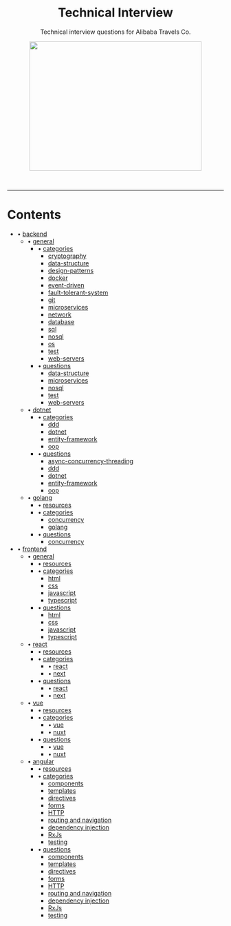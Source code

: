 <h1 align="center">
    Technical Interview
</h1>

<p align="center">
    Technical interview questions for Alibaba Travels Co.
</p>

<p align="center">
    <img src="./interview.png" width="400" height="300" />
</p>

</br>

---

# Contents

- • [backend](./backend)
    - • [general](./backend/general)
        - • [categories](./backend/general/categories)
            -  [cryptography](./backend/general/categories/cryptography.md)
            -  [data-structure](./backend/general/categories/data-structure.md)
            -  [design-patterns](./backend/general/categories/design-patterns.md)
            -  [docker](./backend/general/categories/docker.md)
            -  [event-driven](./backend/general/categories/event-driven.md)
            -  [fault-tolerant-system](./backend/general/categories/fault-tolerant-system.md)
            -  [git](./backend/general/categories/git.md)
            -  [microservices](./backend/general/categories/microservices.md)
            -  [network](./backend/general/categories/network.md)
            -  [database](./backend/general/categories/database.md)
            -  [sql](./backend/general/categories/sql.md)
            -  [nosql](./backend/general/categories/nosql.md)
            -  [os](./backend/general/categories/os.md)
            -  [test](./backend/general/categories/test.md)
            -  [web-servers](./backend/general/categories/web-servers.md)
        - • [questions](./backend/general/questions)
            - [data-structure](./backend/general/questions/data-structure.md)
            - [microservices](./backend/general/questions/microservices.md)
            - [nosql](./backend/general/questions/nosql.md)
            - [test](./backend/general/questions/test.md)
            - [web-servers](./backend/general/questions/web-servers.md)
    - • [dotnet](./backend/dotnet)
        - • [categories](./backend/dotnet/categories)
            - [ddd](./backend/dotnet/categories/ddd.md)
            - [dotnet](./backend/dotnet/categories/dotnet.md)
            - [entity-framework](./backend/dotnet/categories/entity-framework.md)
            - [oop](./backend/dotnet/categories/oop.md)
        - • [questions](./backend/dotnet/questions)
            - [async-concurrency-threading](./backend/dotnet/questions/async-concurrency-threading.md)
            - [ddd](./backend/dotnet/questions/ddd.md)
            - [dotnet](./backend/dotnet/questions/dotnet.md)
            - [entity-framework](./backend/dotnet/questions/entity-framework.md)
            - [oop](./backend/dotnet/questions/oop.md)
    - • [golang](./backend/golang)
        - • [resources](./backend/golang/resources.md)
        - • [categories](./backend/golang/categories)
            - [concurrency](./backend/golang/categories/concurrency.md)
            - [golang](./backend/golang/categories/golang.md)
        - • [questions](./backend/golang/questions)
            - [concurrency](./backend/golang/questions/concurrency.md)
- • [frontend](./frontend)
    - • [general](./frontend/general)
        - • [resources](./frontend/general/resources.md)
        - • [categories](./frontend/general/categories)
            - [html](./frontend/general/categories/html.md)
            - [css](./frontend/general/categories/css.md)
            - [javascript](./frontend/general/categories/javascript.md)
            - [typescript](./frontend/general/categories/typescript.md)
        - • [questions](./frontend/general/questions)
            - [html](./frontend/general/questions/html.md)
            - [css](./frontend/general/questions/css.md)
            - [javascript](./frontend/general/questions/javascript.md)
            - [typescript](./frontend/general/questions/typescript.md)
    - • [react](./frontend/react)
        - • [resources](./frontend/react/resources.md)
        - • [categories](./frontend/react/categories/)
            - • [react](./frontend/react/categories/react.md)
            - • [next](./frontend/react/categories/next.md)
        - • [questions](./frontend/react/questions/)
            - • [react](./frontend/react/questions/react.md)
            - • [next](./frontend/react/questions/next.md)
    - • [vue](./frontend/vue)
        - • [resources](./frontend/vue/resources.md)
        - • [categories](./frontend/vue/categories/)
            - • [vue](./frontend/vue/categories/vue.md)
            - • [nuxt](./frontend/vue/categories/nuxt.md)
        - • [questions](./frontend/vue/questions/)
            - • [vue](./frontend/vue/questions/vue.md)
            - • [nuxt](./frontend/vue/questions/nuxt.md)
    - • [angular](./frontend/angular)
        - • [resources](./frontend/angular/resources.md)
        - • [categories](./frontend/angular/categories/)
            -  [components](./frontend/angular/categories/components.md)
            -  [templates](./frontend/angular/categories/templates.md)
            -  [directives](./frontend/angular/categories/directives.md)
            -  [forms](./frontend/angular/categories/forms.md)
            -  [HTTP](./frontend/angular/categories/http.md)
            -  [routing and navigation](./frontend/angular/categories/routing.md)
            -  [dependency injection](./frontend/angular/categories/dependency-injection.md)
            -  [RxJs](./frontend/angular/categories/rxjs.md)
            -  [testing](./frontend/angular/categories/testing.md)
        - • [questions](./frontend/angular/questions/)
            -  [components](./frontend/angular/questions/components.md)
            -  [templates](./frontend/angular/questions/templates.md)
            -  [directives](./frontend/angular/questions/directives.md)
            -  [forms](./frontend/angular/questions/forms.md)
            -  [HTTP](./frontend/angular/questions/http.md)
            -  [routing and navigation](./frontend/angular/questions/routing.md)
            -  [dependency injection](./frontend/angular/questions/dependency-injection.md)
            -  [RxJs](./frontend/angular/questions/rxjs.md)
            -  [testing](./frontend/angular/questions/testing.md)